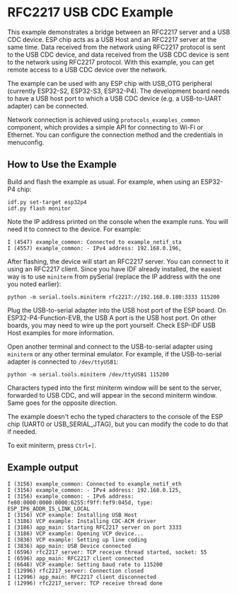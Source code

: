 # RFC2217 USB CDC Example

This example demonstrates a bridge between an RFC2217 server and a USB CDC device. ESP chip acts as a USB Host and an RFC2217 server at the same time. Data received from the network using RFC2217 protocol is sent to the USB CDC device, and data received from the USB CDC device is sent to the network using RFC2217 protocol. With this example, you can get remote access to a USB CDC device over the network.

The example can be used with any ESP chip with USB_OTG peripheral (currently ESP32-S2, ESP32-S3, ESP32-P4). The development board needs to have a USB host port to which a USB CDC device (e.g. a USB-to-UART adapter) can be connected.

Network connection is achieved using `protocols_examples_common` component, which provides a simple API for connecting to Wi-Fi or Ethernet. You can configure the connection method and the credentials in menuconfig.

## How to Use the Example

Build and flash the example as usual. For example, when using an ESP32-P4 chip:

```shell
idf.py set-target esp32p4
idf.py flash monitor
```

Note the IP address printed on the console when the example runs. You will need it to connect to the device. For example:
```
I (4547) example_common: Connected to example_netif_sta
I (4557) example_common: - IPv4 address: 192.168.0.196,
```

After flashing, the device will start an RFC2217 server. You can connect to it using an RFC2217 client. Since you have IDF already installed, the easiest way is to use `miniterm` from pySerial (replace the IP address with the one you noted earlier):
    
```shell
python -m serial.tools.miniterm rfc2217://192.168.0.180:3333 115200
```

Plug the USB-to-serial adapter into the USB host port of the ESP board. On ESP32-P4-Function-EVB, the USB A port is the USB host port. On other boards, you may need to wire up the port yourself. Check ESP-IDF USB Host examples for more information.

Open another terminal and connect to the USB-to-serial adapter using `miniterm` or any other terminal emulator. For example, if the USB-to-serial adapter is connected to `/dev/ttyUSB1`:
```shell
python -m serial.tools.miniterm /dev/ttyUSB1 115200
```

Characters typed into the first miniterm window will be sent to the server, forwarded to USB CDC, and will appear in the second miniterm window. Same goes for the opposite direction.

The example doesn't echo the typed characters to the console of the ESP chip (UART0 or USB_SERIAL_JTAG), but you can modify the code to do that if needed.

To exit miniterm, press `Ctrl+]`.

## Example output

```
I (3156) example_common: Connected to example_netif_eth
I (3156) example_common: - IPv4 address: 192.168.0.125,
I (3156) example_common: - IPv6 address: fe80:0000:0000:0000:6255:f9ff:fef9:045d, type: ESP_IP6_ADDR_IS_LINK_LOCAL
I (3156) VCP example: Installing USB Host
I (3186) VCP example: Installing CDC-ACM driver
I (3186) app_main: Starting RFC2217 server on port 3333
I (3186) VCP example: Opening VCP device...
I (3836) VCP example: Setting up line coding
I (3836) app_main: USB Device connected
I (6596) rfc2217_server: TCP receive thread started, socket: 55
I (6596) app_main: RFC2217 client connected
I (6646) VCP example: Setting baud rate to 115200
I (12996) rfc2217_server: Connection closed
I (12996) app_main: RFC2217 client disconnected
I (12996) rfc2217_server: TCP receive thread done
```
